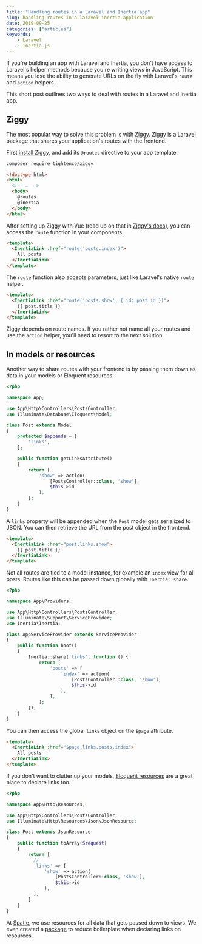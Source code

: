 ```yaml
---
title: "Handling routes in a Laravel and Inertia app"
slug: handling-routes-in-a-laravel-inertia-application
date: 2019-09-25
categories: ["articles"]
keywords:
    - Laravel
    - Inertia.js
---
```


If you're building an app with Laravel and Inertia, you don't have access to Laravel's helper methods because you're writing views in JavaScript. This means you lose the ability to generate URLs on the fly with Laravel's `route` and `action` helpers.

This short post outlines two ways to deal with routes in a Laravel and Inertia app.

<!--more-->

## Ziggy

The most popular way to solve this problem is with [Ziggy](https://github.com/tightenco/ziggy). Ziggy is a Laravel package that shares your application's routes with the frontend.

First [install Ziggy](https://github.com/tightenco/ziggy#installation), and add its `@routes` directive to your app template.

```txt
composer require tightenco/ziggy
```

```html
<!doctype html>
<html>
  <!-- … -->
  <body>
    @routes
    @inertia
  </body>
</html>
```

After setting up Ziggy with Vue (read up on that in [Ziggy's docs](https://github.com/tightenco/ziggy#using-with-vue-components)), you can access the `route` function in your components.

```html
<template>
  <InertiaLink :href="route('posts.index')">
    All posts
  </InertiaLink>
</template>
```

The `route` function also accepts parameters, just like Laravel's native `route` helper.

```html
<template>
  <InertiaLink :href="route('posts.show', { id: post.id })">
    {{ post.title }}
  </InertiaLink>
</template>
```

Ziggy depends on route names. If you rather not name all your routes and use the `action` helper, you'll need to resort to the next solution.

## In models or resources

Another way to share routes with your frontend is by passing them down as data in your models or Eloquent resources.

```php
<?php

namespace App;

use App\Http\Controllers\PostsController;
use Illuminate\Database\Eloquent\Model;

class Post extends Model
{
    protected $appends = [
        'links',
    ];

    public function getLinksAttribute()
    {
        return [
            'show' => action(
                [PostsController::class, 'show'],
                $this->id
            ),
        ];
    }
}
```

A `links` property will be appended when the `Post` model gets serialized to JSON. You can then retrieve the URL from the post object in the frontend.

```html
<template>
  <InertiaLink :href="post.links.show">
    {{ post.title }}
  </InertiaLink>
</template>
```

Not all routes are tied to a model instance, for example an `index` view for all posts. Routes like this can be passed down globally with `Inertia::share`.

```php
<?php

namespace App\Providers;

use App\Http\Controllers\PostsController;
use Illuminate\Support\ServiceProvider;
use Inertia\Inertia;

class AppServiceProvider extends ServiceProvider
{
    public function boot()
    {
        Inertia::share('links', function () {
            return [
                'posts' => [
                    'index' => action(
                        [PostsController::class, 'show'],
                        $this->id
                    ),
                ],
            ];
        });
    }
}
```

You can then access the global `links` object on the `$page` attribute.

```html
<template>
  <InertiaLink :href="$page.links.posts.index">
    All posts
  </InertiaLink>
</template>
```

If you don't want to clutter up your models, [Eloquent resources](https://laravel.com/docs/6.x/eloquent-resources) are a great place to declare links too.

```php
<?php

namespace App\Http\Resources;

use App\Http\Controllers\PostsController;
use Illuminate\Http\Resources\Json\JsonResource;

class Post extends JsonResource
{
    public function toArray($request)
    {
        return [
          //
          'links' => [
              'show' => action(
                  [PostsController::class, 'show'],
                  $this->id
              ),
          ],
        ]
    }
}
```

At [Spatie](https://spatie.be), we use resources for all data that gets passed down to views. We even created a [package](https://github.com/spatie/laravel-resource-links) to reduce boilerplate when declaring links on resources.
